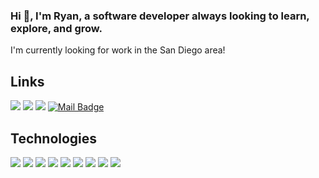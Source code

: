   ### Hi :wave:, I'm Ryan, a software developer always looking to learn, explore, and grow.

I'm currently looking for work in the San Diego area!

## Links

[![](https://img.shields.io/badge/My%20Website-5ea675?style=for-the-badge)](https://rgmfn.netlify.app/)
[![](https://img.shields.io/badge/-youtube-ff0000?style=for-the-badge&logo=YouTube&logoColor=white)](https://www.youtube.com/@RagamuffinAround)
[![](https://img.shields.io/badge/LinkedIn-0077B5?style=for-the-badge&logo=linkedin&logoColor=white)](https://linkedin.com/in/rgmfn)
[![Mail Badge](https://img.shields.io/badge/-gmail-c14438?style=for-the-badge&logo=Gmail&logoColor=white&link=mailto:rgmfn.dev@gmail.com)](mailto:rgmfn.dev@gmail.com)

## Technologies
![](https://img.shields.io/badge/JavaScript-F7DF1E?style=for-the-badge&logo=JavaScript&logoColor=white)
![](https://img.shields.io/badge/React-20232A?style=for-the-badge&logo=react&logoColor=61DAFB)
![](https://img.shields.io/badge/C-00599C?style=for-the-badge&logo=c&logoColor=white)
![](https://img.shields.io/badge/Kotlin-0095D5?&style=for-the-badge&logo=kotlin&logoColor=white)
![](https://img.shields.io/badge/Go-00ADD8?style=for-the-badge&logo=go&logoColor=white)
![](https://img.shields.io/badge/Python-14354C?style=for-the-badge&logo=python&logoColor=white)
![](https://img.shields.io/badge/Node.js-43853D?style=for-the-badge&logo=node.js&logoColor=white)
![](https://img.shields.io/badge/PostgreSQL-316192?style=for-the-badge&logo=postgresql&logoColor=white)
![](https://img.shields.io/badge/Material--UI-0081CB?style=for-the-badge&logo=material-ui&logoColor=white)

<!-- ## Projects -->

<!-- <a href="https://github.com/rgmfn/spotify-tags"> -->
<!--   <img align="center" src="https://github-readme-stats.vercel.app/api/pin/?username=rgmfn&repo=spotify-tags&theme=nord" /> -->
<!-- </a> -->
<!-- <a href="https://github.com/rgmfn/corg"> -->
<!--   <img align="center" src="https://github-readme-stats.vercel.app/api/pin/?username=rgmfn&repo=corg&theme=nord" /> -->
<!-- </a> -->
<!-- <a href="https://drumcorpsdle.netlify.app"> -->
<!--   <img align="center" src="https://raw.githubusercontent.com/rgmfn/rgmfn/main/drumcorpsdle.png" width="440"/> -->
<!-- </a> -->

<!-- ## Upcoming Projects -->

<!-- * ### Habit Forming -->
<!--     https://rgmfn.netlify.app/programs/habitforming -->

<!--     An Android app for tracking your daily, weekly, and monthly habits. -->
    
<!--     [<img src="https://raw.githubusercontent.com/rgmfn/rgmfn/main/habit forming prerelease.png" />](https://rgmfn.netlify.app/programs/habitforming) -->
    
<!--     Initial release coming soon! -->

<!-- ## Advent of Code 2023 in Go -->
<!-- [![IMAGE ALT TEXT HERE](http://img.youtube.com/vi/HFzpkD5JvJk/0.jpg)](https://www.youtube.com/watch?v=HFzpkD5JvJk&list=PLUrcwzrJaG0hxyYqhRj5gfracECmRY314) -->
